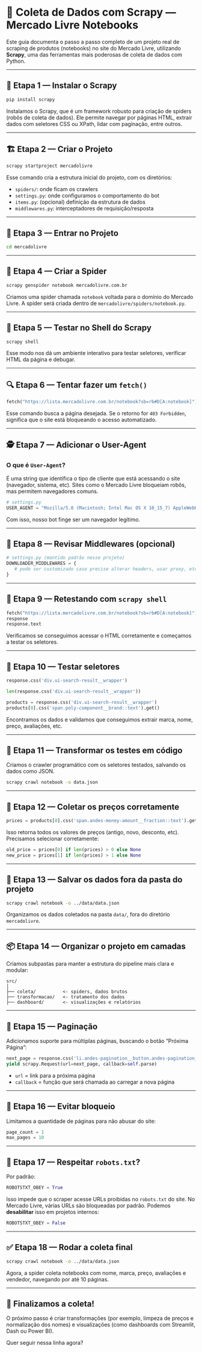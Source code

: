 # 📘 Coleta de Dados com Scrapy — Mercado Livre Notebooks

Este guia documenta o passo a passo completo de um projeto real de scraping de produtos (notebooks) no site do Mercado Livre, utilizando **Scrapy**, uma das ferramentas mais poderosas de coleta de dados com Python.

---

## 🔧 Etapa 1 — Instalar o Scrapy

```bash
pip install scrapy
```

Instalamos o Scrapy, que é um framework robusto para criação de spiders (robôs de coleta de dados). Ele permite navegar por páginas HTML, extrair dados com seletores CSS ou XPath, lidar com paginação, entre outros.

---

## 🏗️ Etapa 2 — Criar o Projeto

```bash
scrapy startproject mercadolivre
```

Esse comando cria a estrutura inicial do projeto, com os diretórios:
- `spiders/`: onde ficam os crawlers
- `settings.py`: onde configuramos o comportamento do bot
- `items.py`: (opcional) definição da estrutura de dados
- `middlewares.py`: interceptadores de requisição/resposta

---

## 📂 Etapa 3 — Entrar no Projeto

```bash
cd mercadolivre
```

---

## 🧬 Etapa 4 — Criar a Spider

```bash
scrapy genspider notebook mercadolivre.com.br
```

Criamos uma spider chamada `notebook` voltada para o domínio do Mercado Livre. A spider será criada dentro de `mercadolivre/spiders/notebook.py`.

---

## 🐚 Etapa 5 — Testar no Shell do Scrapy

```bash
scrapy shell
```

Esse modo nos dá um ambiente interativo para testar seletores, verificar HTML da página e debugar.

---

## 🔍 Etapa 6 — Tentar fazer um `fetch()`

```python
fetch("https://lista.mercadolivre.com.br/notebook?sb=rb#D[A:notebook]")
```

Esse comando busca a página desejada. Se o retorno for `403 Forbidden`, significa que o site está bloqueando o acesso automatizado.

---

## 🕵️ Etapa 7 — Adicionar o User-Agent

### O que é `User-Agent`?

É uma string que identifica o tipo de cliente que está acessando o site (navegador, sistema, etc). Sites como o Mercado Livre bloqueiam robôs, mas permitem navegadores comuns.

```python
# settings.py
USER_AGENT = "Mozilla/5.0 (Macintosh; Intel Mac OS X 10_15_7) AppleWebKit/537.36 (KHTML, like Gecko) Chrome/134.0.0.0 Safari/537.36"
```

Com isso, nosso bot finge ser um navegador legítimo.

---

## 🧠 Etapa 8 — Revisar Middlewares (opcional)

```python
# settings.py (mantido padrão nesse projeto)
DOWNLOADER_MIDDLEWARES = {
   # pode ser customizado caso precise alterar headers, usar proxy, etc.
}
```

---

## 🧪 Etapa 9 — Retestando com `scrapy shell`

```python
fetch("https://lista.mercadolivre.com.br/notebook?sb=rb#D[A:notebook]")
response
response.text
```

Verificamos se conseguimos acessar o HTML corretamente e começamos a testar os seletores.

---

## 🔎 Etapa 10 — Testar seletores

```python
response.css('div.ui-search-result__wrapper')
```

```python
len(response.css('div.ui-search-result__wrapper'))
```

```python
products = response.css('div.ui-search-result__wrapper')
products[0].css('span.poly-component__brand::text').get()
```

Encontramos os dados e validamos que conseguimos extrair marca, nome, preço, avaliações, etc.

---

## 🧱 Etapa 11 — Transformar os testes em código

Criamos o crawler programático com os seletores testados, salvando os dados como JSON.

```bash
scrapy crawl notebook -o data.json
```

---

## 💸 Etapa 12 — Coletar os preços corretamente

```python
prices = products[0].css('span.andes-money-amount__fraction::text').getall()
```

Isso retorna todos os valores de preços (antigo, novo, desconto, etc). Precisamos selecionar corretamente:

```python
old_price = prices[0] if len(prices) > 0 else None
new_price = prices[1] if len(prices) > 1 else None
```

---

## 📁 Etapa 13 — Salvar os dados fora da pasta do projeto

```bash
scrapy crawl notebook -o ../data/data.json
```

Organizamos os dados coletados na pasta `data/`, fora do diretório `mercadolivre`.

---

## 📦 Etapa 14 — Organizar o projeto em camadas

Criamos subpastas para manter a estrutura do pipeline mais clara e modular:

```
src/
│
├── coleta/          <- spiders, dados brutos
├── transformacao/   <- tratamento dos dados
├── dashboard/       <- visualizações e relatórios
```

---

## 🔁 Etapa 15 — Paginação

Adicionamos suporte para múltiplas páginas, buscando o botão “Próxima Página”:

```python
next_page = response.css('li.andes-pagination__button.andes-pagination__button--next a::attr(href)').get()
yield scrapy.Request(url=next_page, callback=self.parse)
```

- `url` = link para a próxima página
- `callback` = função que será chamada ao carregar a nova página

---

## 🔐 Etapa 16 — Evitar bloqueio

Limitamos a quantidade de páginas para não abusar do site:

```python
page_count = 1
max_pages = 10
```

---

## 🤖 Etapa 17 — Respeitar `robots.txt`?

Por padrão:

```python
ROBOTSTXT_OBEY = True
```

Isso impede que o scraper acesse URLs proibidas no `robots.txt` do site. No Mercado Livre, várias URLs são bloqueadas por padrão. Podemos **desabilitar** isso em projetos internos:

```python
ROBOTSTXT_OBEY = False
```

---

## ✅ Etapa 18 — Rodar a coleta final

```bash
scrapy crawl notebook -o ../data/data.json
```

Agora, a spider coleta notebooks com nome, marca, preço, avaliações e vendedor, navegando por até 10 páginas.

---

## 🏁 Finalizamos a coleta!

O próximo passo é criar transformações (por exemplo, limpeza de preços e normalização dos nomes) e visualizações (como dashboards com Streamlit, Dash ou Power BI).



Quer seguir nessa linha agora?

